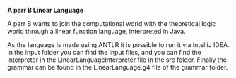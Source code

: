 **A parr B Linear Language**

A parr B wants to join the computational world with the theoretical logic world through a linear function language, interpreted in Java.

As the language is made using ANTLR it is possible to run it via IntelliJ IDEA. in the input folder you can find the input files, and you can find the interpreter in the LinearLanguageInterpreter file in the src folder. Finally the grammar can be found in the LinearLanguage.g4 file of the grammar folder.